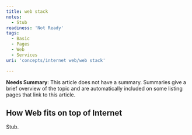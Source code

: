 ```yaml
---
title: web stack
notes:
  - Stub
readiness: 'Not Ready'
tags:
  - Basic
  - Pages
  - Web
  - Services
uri: 'concepts/internet web/web stack'

---
```

**Needs Summary**: This article does not have a summary. Summaries give a brief overview of the topic and are automatically included on some listing pages that link to this article.

## <span>How Web fits on top of Internet</span>

Stub.